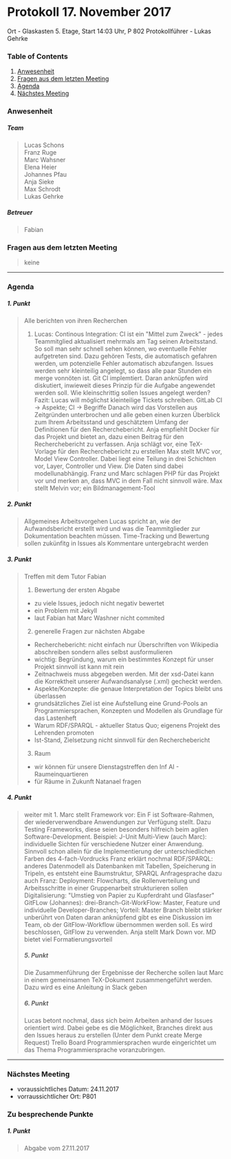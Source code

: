 # **Protokoll 17. November 2017**

Ort - Glaskasten 5. Etage, Start 14:03 Uhr, P 802
Protokollführer - Lukas Gehrke

### **Table of Contents**
1. [Anwesenheit](#Anwesenheit)
2. [Fragen aus dem letzten Meeting](#fragen-aus-dem-letzten-meeting)
3. [Agenda](#agenda)
4. [Nächstes Meeting](#nächstes-meeting)

### **Anwesenheit**
##### Team  
> Lucas Schons  
> Franz Ruge  
> Marc Wahsner  
> Elena Heier  
> Johannes Pfau  
> Anja Sieke  
> Max Schrodt  
> Lukas Gehrke  

##### Betreuer  

> Fabian  
  
### **Fragen aus dem letzten Meeting**

> keine

---------------

### **Agenda**

##### 1. Punkt
> Alle berichten von ihren Recherchen
> 1. Lucas: Continous Integration: CI ist ein "Mittel zum Zweck" - jedes Teammitglied aktualisiert mehrmals am Tag seinen Arbeitsstand. So soll man sehr schnell sehen können, wo eventuelle Fehler aufgetreten sind. Dazu gehören Tests, die automatisch gefahren werden, um potenzielle Fehler automatisch abzufangen. Issues werden sehr kleinteilig angelegt, so dass alle paar Stunden ein merge vonnöten ist. Git CI implemtiert.
> Daran anknüpfen wird diskutiert, inwieweit dieses Prinzip für die Aufgabe angewendet werden soll. Wie kleinschrittig sollen Issues angelegt werden? Fazit: Lucas will möglichst kleinteilige Tickets schreiben. GitLab CI -> Aspekte; CI -> Begriffe
> Danach wird das Vorstellen aus Zeitgründen unterbrochen und alle geben einen kurzen Überblick zum Ihrem Arbeitsstand und geschätztem Umfang der Definitionen für den Recherchebericht.
> Anja empfiehlt Docker für das Projekt und bietet an, dazu einen Beitrag für den Recherchebericht zu verfassen.
> Anja schlägt vor, eine TeX-Vorlage für den Recherchebericht zu erstellen
> Max stellt MVC vor, Model View Controller. Dabei liegt eine Teilung in drei Schichten vor, Layer, Controller und View. Die Daten sind dabei modellunabhängig.
> Franz und Marc schlagen PHP für das Projekt vor und merken an, dass MVC in dem Fall nicht sinnvoll wäre.
> Max stellt Melvin vor; ein Bildmanagement-Tool  
##### 2. Punkt
> Allgemeines Arbeitsvorgehen
> Lucas spricht an, wie der Aufwandsbericht erstellt wird und was die Teammitglieder zur Dokumentation beachten müssen. Time-Tracking und Bewertung sollen zukünfitg in Issues als Kommentare untergebracht werden
##### 3. Punkt
> Treffen mit dem Tutor Fabian
> 1. Bewertung der ersten Abgabe
>  - zu viele Issues, jedoch nicht negativ bewertet
>  - ein Problem mit Jekyll
>  - laut Fabian hat Marc Washner nicht commited
> 2. generelle Fragen zur nächsten Abgabe
>  - Recherchebericht: nicht einfach nur Überschriften von Wikipedia abschreiben sondern alles selbst ausformulieren
> - wichtig: Begründung, warum ein bestimmtes Konzept für unser Projekt sinnvoll ist kann mit rein
> - Zeitnachweis muss abgegeben werden. Mit der xsd-Datei kann die Korrektheit unserer Aufwandsanalyse (.xml) gecheckt werden.
> - Aspekte/Konzepte: die genaue Interpretation der Topics bleibt uns überlassen
> - grundsätzliches Ziel ist eine Aufstellung eine Grund-Pools an Programmiersprachen, Konzepten und Modellen als Grundlage für das Lastenheft
> - Warum RDF/SPARQL - aktueller Status Quo; eigenens Projekt des Lehrenden promoten
> - Ist-Stand, Zielsetzung nicht sinnvoll für den Recherchebericht
> 3. Raum
>  - wir können für unsere Dienstagstreffen den Inf AI - Raumeinquartieren
>  - für Räume in Zukunft Natanael fragen
##### 4. Punkt
> weiter mit 1.
> Marc stellt Framework vor: Ein F ist Software-Rahmen, der wiederverwendbare Anwendungen zur Verfügung stellt. Dazu Testing Frameworks, diese seien besonders hilfreich beim agilen Software-Development. Beispiel: J-Unit
> Multi-View (auch Marc): individuelle Sichten für verschiedene Nutzer einer Anwendung. Sinnvoll schon allein für die Implementierung der unterschiedlichen Farben des 4-fach-Vordrucks
> Franz erklärt nochmal RDF/SPARQL: anderes Datenmodell als Datenbanken mit Tabellen, Speicherung in Tripeln, es entsteht eine Baumstruktur, SPARQL Anfragesprache dazu
> auch Franz: Deployment: Flowcharts, die Rollenverteilung und Arbeitsschritte in einer Gruppenarbeit strukturieren sollen
> Digitalisierung: "Umstieg von Papier zu Kupferdraht und Glasfaser"
> GitFLow (Johannes): drei-Branch-Git-WorkFlow: Master, Feature und individuelle Developer-Branches; Vorteil: Master Branch bleibt stärker unberührt von Daten
> daran anknüpfend gibt es eine Diskussion im Team, ob der GitFlow-Workflow übernommen werden soll. Es wird beschlossen, GitFlow zu verwenden.
> Anja stellt Mark Down vor. MD bietet viel Formatierungsvorteil
> ##### 5. Punkt
> Die Zusammenführung der Ergebnisse der Recherche sollen laut Marc in einem gemeinsamen TeX-Dokument zusammengeführt werden. Dazu wird es eine Anleitung in Slack geben
> ##### 6. Punkt
> Lucas betont nochmal, dass sich beim Arbeiten anhand der Issues orientiert wird. Dabei gebe es die Möglichkeit, Branches direkt aus den Issues heraus zu erstellen (Unter dem Punkt create Merge Request)
> Trello Board Programmiersprachen wurde eingerichtet um das Thema Programmiersprache voranzubringen.
--------------

### **Nächstes Meeting**

* voraussichtliches Datum: 24.11.2017
* vorraussichtlicher Ort: P801

### Zu besprechende Punkte

##### 1. Punkt
> Abgabe vom 27.11.2017


